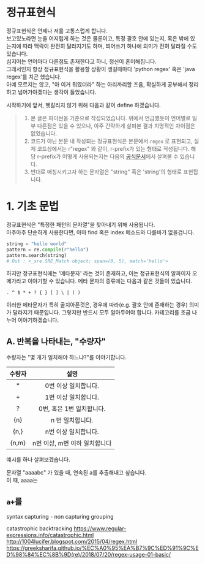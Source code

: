 
# 정규표현식

정규표현식은 언제나 저를 고통스럽게 합니다.   
보고있노라면 눈을 어지럽게 하는 것은 물론이고, 특정 괄호 안에 있는지, 혹은 밖에 있는지에 따라 맥락이 완전히 달라지기도 하며, 띄어쓰기 하나에 의미가 전혀 달라질 수도 있습니다.  
심지어는 언어마다 다른점도 존재한다고 하니, 정신이 혼미해집니다.  
그래서인지 항상 정규표현식을 활용할 상황이 생길때마다 'python regex' 혹은 'java regex'를 치곤 했습니다.  
아예 모르지는 않고, "아 이거 뭐였더라" 하는 아리까리할 즈음, 확실하게 공부해서 정리하고 넘어가야겠다는 생각이 들었습니다.

시작하기에 앞서, 헷갈리지 않기 위해 다음과 같이 define 하겠습니다.

> 1. 본 글은 파이썬을 기준으로 작성되었습니다. 위에서 언급했듯이 언어별로 일부 다른점은 있을 수 있으나, 아주 간략하게 살펴본 결과 치명적인 차이점은 없었습니다. 
> 2. 코드가 아닌 본문 내 작성되는 정규표현식은 본문에서 `regex` 로 표현되고, 실제 코드상에서는 r"regex" 와 같이, r-prefix가 있는 형태로 작성됩니다. 해당 r-prefix가 어떻게 사용되는지는 다음의 [공식문서](https://docs.python.org/ko/3/howto/regex.html#the-backslash-plague)에서 살펴볼 수 있습니다.
> 3. 반대로 매칭시키고자 하는 문자열은 "string" 혹은 'string'의 형태로 표현됩니다.

# 1. 기초 문법

정규표현식은 "특정한 패턴의 문자열"을 찾아내기 위해 사용됩니다.  
아주아주 단순하게 사용한다면, 아마 find 혹은 index 메소드와 다를바가 없을겁니다.

```python
string = "hello world"
pattern = re.compile(r"hello")
pattern.search(string)
# Out : <_sre.SRE_Match object; span=(0, 5), match='hello'>
```

하지만 정규표현식에는 '메타문자' 라는 것이 존재하고, 이는 정규표현식의 알파이자 오메가라고 이야기할 수 있습니다. 메타 문자의 종류에는 다음과 같은 것들이 있습니다.

```
. ^ $ * + ? { } [ ] \ | ( )
```

이러한 메타문자가 특히 골치아픈것은, 경우에 따라(e.g. 괄호 안에 존재하는 경우) 의미가 달라지기 때문입니다. 그렇지만 반드시 모두 알아두어야 합니다. 카테고리를 조금 나누어 이야기하겠습니다.

## A. 반복을 나타내는, "수량자"

수량자는 "몇 개가 일치해야 하느냐?"를 이야기합니다.

|수량자|설명|
|:--:|:--:|
|*| 0번 이상 일치합니다.|
|+| 1번 이상 일치합니다.|
|?| 0번, 혹은 1번 일치합니다.|
|{n}|n 번 일치합니다.|
|{n,}|n번 이상 일치합니다.|
{n,m}|n번 이상, m번 이하 일치합니다|

예시를 하나 살펴보겠습니다.

문자열 "aaaabc" 가 있을 때, 연속된 a를 추출해내고 싶습니다.   
이 때, aaaa는 


`a+`를 
----
syntax
capturing - non capturing
grouping

catastrophic backtracking
https://www.regular-expressions.info/catastrophic.html
http://1004lucifer.blogspot.com/2015/04/regex.html
https://greeksharifa.github.io/%EC%A0%95%EA%B7%9C%ED%91%9C%ED%98%84%EC%8B%9D(re)/2018/07/20/regex-usage-01-basic/